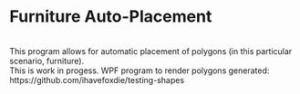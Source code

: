 <h1>Furniture Auto-Placement</h1> <br />
This program allows for automatic placement of polygons (in this particular scenario, furniture). <br />
This is work in progess. WPF program to render polygons generated: https://github.com/ihavefoxdie/testing-shapes